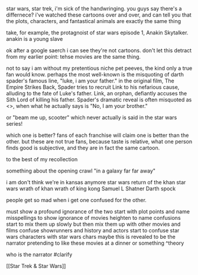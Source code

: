 
star wars, star trek, i'm sick of the handwringing. you guys say there's a differnece? i've watched these cartoons over and over, and can tell you that the plots, characters, and fantastical animals are exactly the same thing

take, for example, the protagnoist of star wars episode 1, Anakin Skytalker. anakin is a young slave 

ok after a google saerch i can see they're not cartoons. don't let this detract from my earlier point: tehse movies are the same thing.


not to say i am without my pretentious niche pet peeves, the kind only a true fan would know. perhaps the most well-known is the misquoting of darth spader's famous line, "luke, i am your father." in the original film, The Empire Strikes Back, Spader tries to recruit Link to his nefarious cause, alluding to the fate of Luke's father. Link, an orphan, defiantly accuses the Sith Lord of killing his father. Spader's dramatic reveal is often misquoted as <>, when what he actually says is "No, I am your brother."

or "beam me up, scooter" which never actually is said in the star wars series!

which one is better? 
fans of each franchise will claim one is better than the other. but these are not true fans, because taste is relative, what one person finds good is subjective, and they are in fact the same cartoon. 

to the best of my recollection

something about the opening crawl "in a galaxy far far away"

i am don't think we're in kansas anymore
star wars return of the khan 
star wars wrath of khan
wrath of king kong
Samuel L Shatner
Darth spock

people get so mad when i get one confused for the other. 

must show a profound ignorance of the two 
start with plot points and name misspellings to show ignorance of movies
heighten to name confusions
start to mix them up slowly but then mix them up with other movies and films 
confuse showrunners and history and actors
start to confuse star wars characters with star wars chars
maybe this is revealed to be the narrator pretending to like these movies at a dinner or something
^theory

who is the narrator #clarify 











[[Star Trek & Star Wars]]





